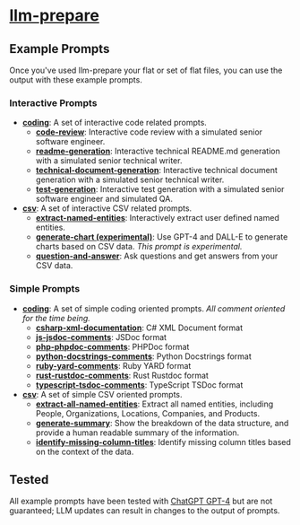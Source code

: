 # [llm-prepare](/)

## Example Prompts

Once you've used llm-prepare your flat or set of flat files, you can use the output with these example prompts.

### Interactive Prompts

- **[coding](/example-prompts/interactive-prompts/coding/)**: A set of interactive code related prompts.
  - **[code-review](/example-prompts/interactive-prompts/coding/code-review.md)**: Interactive code review with a simulated senior software engineer.
  - **[readme-generation](/example-prompts/interactive-prompts/coding/readme-generation.md)**: Interactive technical README.md generation with a simulated senior technical writer.
  - **[technical-document-generation](/example-prompts/interactive-prompts/coding/technical-document-generation.md)**: Interactive technical document generation with a simulated senior technical writer.
  - **[test-generation](/example-prompts/interactive-prompts/coding/test-generation.md)**: Interactive test generation with a simulated senior software engineer and simulated QA.
- **[csv](/interactive-prompts/csv/)**: A set of interactive CSV related prompts.
  - **[extract-named-entities](/example-prompts/interactive-prompts/csv/extract-named-entities.md)**: Interactively extract user defined named entities.
  - **[generate-chart (experimental)](/example-prompts/interactive-prompts/csv/generate-chart.experimental.md)**: Use GPT-4 and DALL-E to generate charts based on CSV data. _This prompt is experimental._
  - **[question-and-answer](/example-prompts/interactive-prompts/csv/question-and-answer.md)**: Ask questions and get answers from your CSV data.

### Simple Prompts

- **[coding](/example-prompts/simple-prompts/coding/)**: A set of simple coding oriented prompts. _All comment oriented for the time being._
  - **[csharp-xml-documentation](/example-prompts/simple-prompts/coding/simple-add-comments/csharp-xml-documentation.md)**: C# XML Document format
  - **[js-jsdoc-comments](/example-prompts/simple-prompts/coding/simple-add-comments/js-jsdoc-comments.md)**: JSDoc format
  - **[php-phpdoc-comments](/example-prompts/simple-prompts/coding/simple-add-comments/php-phpdoc-comments.md)**: PHPDoc format
  - **[python-docstrings-comments](/example-prompts/simple-prompts/coding/simple-add-comments/python-docstrings-comments.md)**: Python Docstrings format
  - **[ruby-yard-comments](/example-prompts/simple-prompts/coding/simple-add-comments/ruby-yard-comments.md)**: Ruby YARD format
  - **[rust-rustdoc-comments](/example-prompts/simple-prompts/coding/simple-add-comments/rust-rustdoc-comments.md)**: Rust Rustdoc format
  - **[typescript-tsdoc-comments](/example-prompts/simple-prompts/coding/simple-add-comments/typescript-tsdoc-comments.md)**: TypeScript TSDoc format
- **[csv](/example-prompts/simple-prompts/csv/)**: A set of simple CSV oriented prompts.
  - **[extract-all-named-entities](/example-prompts/simple-prompts/csv/extract-all-named-entities.md)**: Extract all named entities, including People, Organizations, Locations, Companies, and Products.
  - **[generate-summary](/example-prompts/simple-prompts/csv/generate-summary.md)**: Show the breakdown of the data structure, and provide a human readable summary of the information.
  - **[identify-missing-column-titles](/example-prompts/simple-prompts/csv/identify-missing-column-titles.md)**: Identify missing column titles based on the context of the data.

## Tested

All example prompts have been tested with [ChatGPT GPT-4](/example-prompts/https://chat.openai.com/) but are not guaranteed; LLM updates can result in changes to the output of prompts.
